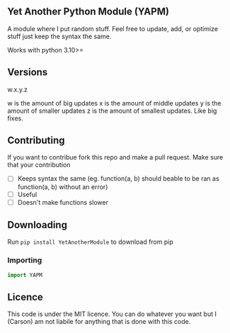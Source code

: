 ## Yet Another Python Module (YAPM)
A module where I put random stuff. Feel free to update, add, or optimize stuff just keep the syntax the same.

Works with python 3.10>=

## Versions
w.x.y.z

w is the amount of big updates
x is the amount of middle updates
y is the amount of smaller updates
z is the amount of smallest updates. Like big fixes.

## Contributing
If you want to contribue fork this repo and make a pull request.
Make sure that your contribution

 - [ ] Keeps syntax the same (eg. function(a, b) should beable to be ran as function(a, b) without an error)
 - [ ] Useful
 - [ ] Doesn't make functions slower

## Downloading

Run `pip install YetAnotherModule` to download from pip

### Importing
```python
import YAPM
```

## Licence
This code is under the MIT licence. You can do whatever you want but I (Carson) am not liabile for anything that is done with this code.
